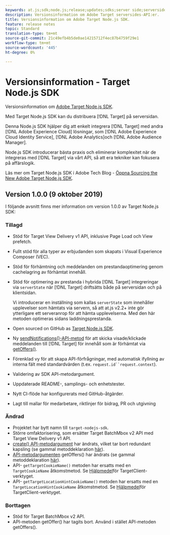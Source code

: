 ```yaml
---
keywords: at.js;sdk;node.js;release;updates;sdks;server side;serverside;server-side;nodejs
description: Versionsinformation om Adobe Target serversides-API:er.
title: Versionsinformation om Adobe Target Node.js SDK.
feature: release notes
topic: Standard
translation-type: tm+mt
source-git-commit: 21c49efb4b5de0ae14215712f4ec87b4759f29e1
workflow-type: tm+mt
source-wordcount: '445'
ht-degree: 0%

---
```



# Versionsinformation - Target Node.js SDK

Versionsinformation om [Adobe Target Node.js SDK](https://github.com/adobe/target-nodejs-sdk).

Med Target Node.js SDK kan du distribuera [!DNL Target] på serversidan.

Denna Node.js SDK hjälper dig att enkelt integrera [!DNL Target] med andra [!DNL Adobe Experience Cloud] lösningar, som [!DNL Adobe Experience Cloud Identity Service], [!DNL Adobe Analytics]och [!DNL Adobe Audience Manager].

Node.js SDK introducerar bästa praxis och eliminerar komplexitet när de integreras med [!DNL Target] via vårt API, så att era tekniker kan fokusera på affärslogik.

Läs mer om Target Node.js SDK i Adobe Tech Blog - [Öppna Sourcing the New Adobe Target Node.js SDK](https://medium.com/adobetech/open-sourcing-the-new-adobe-target-node-js-sdk-b6feafd828bc).

## Version 1.0.0 (9 oktober 2019)

I följande avsnitt finns mer information om version 1.0.0 av Target Node.js SDK:

### Tillagd

* Stöd för Target View Delivery v1 API, inklusive Page Load och View prefetch.
* Fullt stöd för alla typer av erbjudanden som skapats i Visual Experience Composer (VEC).
* Stöd för förhämtning och meddelanden om prestandaoptimering genom cachelagring av förhämtat innehåll.
* Stöd för optimering av prestanda i hybrida [!DNL Target] integreringar via `serverState` när [!DNL Target] driftsätts både på serversidan och på klientsidan.

   Vi introducerar en inställning som kallas `serverState` som innehåller upplevelser som hämtats via servern, så att at.js v2.2+ inte gör ytterligare ett serveranrop för att hämta upplevelserna. Med den här metoden optimeras sidans laddningsprestanda.

* Open sourced on GitHub as [Target Node.js SDK](https://github.com/adobe/target-nodejs-sdk).
* Ny [sendNotifications()-API-metod](https://github.com/adobe/target-nodejs-sdk/blob/master/README.md#targetclientsendnotifications) för att skicka visade/klickade meddelanden till [!DNL Target] för innehåll som är förhämtat via [getOffers()](https://github.com/adobe/target-nodejs-sdk/blob/master/README.md#targetclientsendnotifications).
* Förenklad vy för att skapa API-förfrågningar, med automatisk ifyllning av interna fält med standardvärden (t.ex. `request.id``request.context`).
* Validering av SDK API-metodargument.
* Uppdaterade README-, samplings- och enhetstester.
* Nytt CI-flöde har konfigurerats med GitHub-åtgärder.
* Lagt till mallar för medarbetare, riktlinjer för bidrag, PR och utgivning

### Ändrad

* Projektet har bytt namn till `target-nodejs-sdk`.
* Större omfaktorisering, som ersätter Target BatchMbox v2 API med Target View Delivery v1 API.
* [create() API-metodargument](https://github.com/adobe/target-nodejs-sdk/blob/master/README.md#targetclientcreate) har ändrats, vilket tar bort redundant kapsling (se gammal metoddeklaration [här](https://www.npmjs.com/package/@adobe/target-node-client#targetnodeclientcreate)).
* [API-metodargumenten](https://github.com/adobe/target-nodejs-sdk/blob/master/README.md#targetclientgetoffers) getOffers() har ändrats (se gammal metoddeklaration [här](https://www.npmjs.com/package/@adobe/target-node-client#targetnodeclientgetoffers)).
* API- `getTargetCookieName()` metoden har ersatts med en `TargetCookieName` åtkomstmetod. Se [Hjälpmedel](https://github.com/adobe/target-nodejs-sdk/blob/master/README.md#targetclient-utility-accessors)för TargetClient-verktyget.
* API- `getTargetLocationHintCookieName()` metoden har ersatts med en `TargetLocationHintCookieName` åtkomstmetod.  Se [Hjälpmedel](https://github.com/adobe/target-nodejs-sdk/blob/master/README.md#targetclient-utility-accessors)för TargetClient-verktyget.

### Borttagen

* Stöd för Target BatchMbox v2 API.
* API-metoden [](https://www.npmjs.com/package/@adobe/target-node-client#targetnodeclientgetoffer) getOffer() har tagits bort. Använd i stället API-metoden [](https://github.com/adobe/target-nodejs-sdk/blob/master/README.md#targetclientgetoffers) getOffers().

